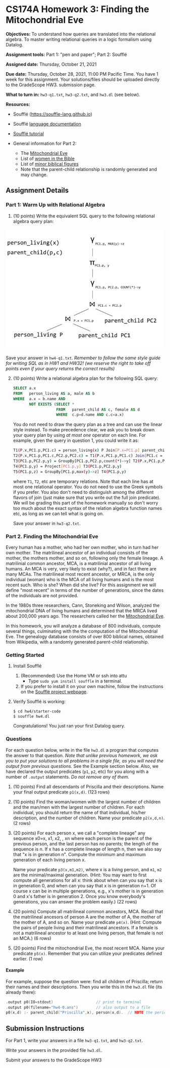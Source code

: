 # CS174A Homework 3: Finding the Mitochondrial Eve

**Objectives:**
To understand how queries are translated into the relational algebra. To master writing relational queries in a logic formalism using Datalog.

**Assignment tools:**
Part 1: "pen and paper"; Part 2: Soufflé

**Assigned date:** Thursday, October 21, 2021

**Due date:** Thursday, October 28, 2021, 11:00 PM Pacific Time. You have 1 week for this assignment. Your solutions/files should be uploaded directly to the GradeScope HW3. submission page.

**What to turn in:** `hw3-q1.txt`, `hw3-q2.txt`, and `hw3.dl` (see below).

**Resources:** 

- Soufflé (https://souffle-lang.github.io)
    
- Soufflé [language documentation](https://souffle-lang.github.io/datalog)

- [Soufflé tutorial](https://souffle-lang.github.io/tutorial)

- General information for Part 2:    
    - The [Mitochondrial Eve](https://en.wikipedia.org/wiki/Mitochondrial_Eve)        
    - List of [women in the Bible](https://en.wikipedia.org/wiki/List_of_women_in_the_Bible)         
    - List of [minor biblical figures](https://en.wikipedia.org/wiki/List_of_minor_biblical_figures,_A%E2%80%93K)        
    - Note that the parent-child relationship is randomly generated and may change.


## Assignment Details

### Part 1: Warm Up with Relational Algebra

1. (10 points) Write the equivalent SQL query to the following relational algebra query plan:
 
 <img src="figs/ra.jpg" width="500"/>
 
 Save your answer in `hw4-q1.txt`. *Remember to follow the same style guide for writing SQL as in HW1 and HW32! (we reserve the right to take off points even if your query returns the correct results)*


2. (10 points) Write a relational algebra plan for the following SQL query:

    ```sql
    SELECT a.x
    FROM   person_living AS a, male AS b
    WHERE  a.x = b.name AND 
           NOT EXISTS (SELECT * 
                       FROM   parent_child AS c, female AS d 
                       WHERE  c.p=d.name AND c.c=a.x)
   ```

    You do not need to draw the query plan as a tree and can use the linear style instead. To make precedence clear, we ask you to break down your query plan by using *at most one* operator on each line.  For example, given the query in question 1, you could write it as:

    ```sh
    T1(P.x,PC1.p,PC1.c) = person_living(x) P Join[P.x=PC1.p] parent_child(p,c) PC1
    T2(P.x,PC1.p,PC1.c,PC2.p,PC2.c) = T1(P.x,PC1.p,PC1.c) Join[PC1.c = PC2.p] parent_child(p,c) PC2
    T3(PC1.p,PC2.p,y) = GroupBy[PC1.p,PC2.p,count(*)->y] T2(P.x,PC1.p,PC1.c,PC2.p,PC2.c)
    T4(PC1.p,y) = Project[PC1.p,y] T3(PC1.p,PC2.p,y)
    T5(PC1.p,z) = GroupBy[PC1.p,max(y)->z] T4(PC1.p,y)
    ```

    where `T1`, `T2`, etc are temporary relations. Note that each line has at most one relational operator. You do not need to use the Greek symbols if you prefer. You also don't need to distinguish among the different flavors of join (just make sure that you write out the full join predicate).  We will be grading this part of the homework manually so don't worry too much about the exact syntax of the relation algebra function names etc, as long as we can tell what is going on.

    Save your answer in `hw3-q2.txt`. 


### Part 2. Finding the Mitochondrial Eve

Every human has a mother, who had her own mother, who in turn had her own mother.  The matrilineal ancestor of an individual consists of the mother, the mothers mother, and so on, following only the female lineage.  A matrilinial common ancestor, MCA, is a matrilinial ancestor of all living humans.  An MCA is very, very likely to exist (why?), and in fact there are many MCAs.  The matrilineal most recent ancestor, or MRCA, is the only individual (woman) who is the MCA of all living humans and is the most recent such.  Who is she?  When did she live? For this assignment we will define "most recent" in terms of the number of generations, since the dates of the individuals are not provided.  

In the 1980s three researchers, Cann, Stoneking and Wilson, analyzed the mitochondrial DNA of living humans and determined that the MRCA lived about 200,000 years ago.  The researchers called her the [Mitochondrial Eve](https://en.wikipedia.org/wiki/Mitochondrial_Eve).

In this homework, you will analyze a database of 800 individuals, compute several things, culminating with the the computation of the Mitochondrial Eve.  The genealogy database consists of over 800 biblical names, obtained from Wikipedia, with a randomly generated parent-child relationship.

### Getting Started

1. Install Soufflé
    1. (Recommended) Use the Home VM or ssh into attu
        * Type `sudo yum install souffle` in a terminal.
    2. If you prefer to install it on your own machine, follow the instructions on the [Soufflé project webpage](https://souffle-lang.github.io/install).

2. Verify Soufflé is working:
    ```
    $ cd hw4/starter-code
    $ souffle hw4.dl
    ```
  
    Congratulations! You just ran your first Datalog query.
    

### Questions
For each question below, write in the file `hw3.dl` a program that computes the answer to that question. *Note that unlike previous homework, we ask you to put your solutions to all problems in a single file, as you will need the output from previous questions.* See the Example section below. Also, we have declared the output predicates (`p1`, `p2`, etc) for you along with a number of `.output` statements. *Do not remove any of them.* 

1. (10 points) Find all descendants of Priscilla and their descriptions.  Name your final output predicate `p1(x,d)`. (123 rows)


2. (10 points) Find the woman/women with the largest number of children and the man/men with the largest number of children. For each individual, you should return the name of that individual, his/her description, and the number of children. Name your predicate `p2(x,d,n)`. (2 rows)


3. (20 points) For each person x, we call a "complete lineage" any sequence x0=x, x1, x2,  , xn where each person is the parent of the previous person, and the last person has no parents; the length of the sequence is n.  If x has a complete lineage of length n, then we also say that "x is in generation n".  Compute the minimum and maximum generation of each living person x. 

    Name your predicate `p3(x,m1,m2)`, where x is a living person, and `m1`, `m2` are the minimal/maximal generation. (Hint: You may want to first compute all generations for all x: think about when can you say that x is in generation 0, and when can you say that x is in generation n+1.  Of course x can be in multiple generations, e.g., x's mother is in generation 0 and x's father is in generation 2.   Once you know everybody's generations, you can answer the problem easily.) (22 rows)

4. (20 points) Compute all matrilineal common ancestors, MCA. Recall that the matrilineal ancesors of 
   person A are the mother of A, the mother of the mother of A, and so on. Name your predicate `p4(x)`.
   (Hint: Compute the pairs of people living and their matrilineal ancestors. If a female is not a 
   matrilineal ancestor to at least one living person, that female is not an MCA.) (6 rows)

5. (20 points) Find the mitochondrial Eve, the most recent MCA. Name your predicate `p5(x)`. 
   Remember that you can utilize your predicates defined earlier. (1 row)


#### Example

For example, suppose the question were: find all children of Priscilla; return their names and their descriptions. Then you write this in the `hw3.dl` file (its already there):

```c
.output p0(IO=stdout)                   // print to terminal
.output p0(filename="hw4-0.ans")        // also output to a file
p0(x,d) :- parent_child("Priscilla",x), person(x,d).  // NOTE the period at the end 
```

  
## Submission Instructions

For Part 1, write your answers in a file `hw3-q1.txt`, and `hw3-q2.txt`.

Write your answers in the provided file `hw3.dl`.

Submit your answers to the GradeScope HW3
